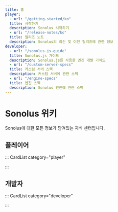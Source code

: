 ```yaml
---
title: 홈
player:
  - url: "/getting-started/ko"
  title: 시작하기
  description: Sonolus 시작하기
  - url: "/release-notes/ko"
  title: 릴리즈 노트
  description: Sonolus의 최신 및 이전 릴리즈에 관한 정보
developer:
  - url: "/sonolus.js-guide"
  title: Sonolus.js 가이드
  description: Sonolus.js를 사용한 엔진 개발 가이드
  - url: "/custom-server-specs"
  title: 커스텀 서버 스펙
  description: 커스텀 서버에 관한 스펙
  - url: "/engine-specs"
  title: 엔진 스펙
  description: Sonolus 엔진에 관한 스펙
---
```


# Sonolus 위키

Sonolus에 대한 모든 정보가 담겨있는 지식 센터입니다.

## 플레이어

::: CardList category="player"

:::

## 개발자

::: CardList category="developer"

:::

